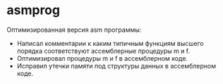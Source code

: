 # asmprog

Оптимизированная версия asm программы:
- Написал комментарии к каким типичным функциям высшего порядка соответствуют ассемблерные процедуры m и f.
- Оптимизировал процедуры m и f в ассемблерном коде.
- Исправил утечки памяти под структуры данных в ассемблерном коде.
